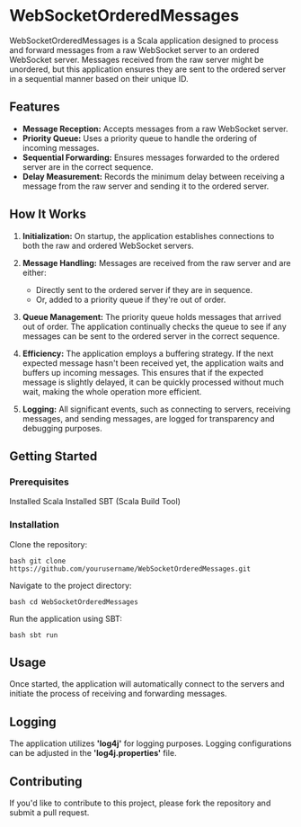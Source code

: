 # WebSocketOrderedMessages
WebSocketOrderedMessages is a Scala application designed to process and forward messages from a raw WebSocket server to an ordered WebSocket server. Messages received from the raw server might be unordered, but this application ensures they are sent to the ordered server in a sequential manner based on their unique ID.

## Features
* **Message Reception:** Accepts messages from a raw WebSocket server.
* **Priority Queue:** Uses a priority queue to handle the ordering of incoming messages.
* **Sequential Forwarding:** Ensures messages forwarded to the ordered server are in the correct sequence.
* **Delay Measurement:** Records the minimum delay between receiving a message from the raw server and sending it to the ordered server.
## How It Works
1. **Initialization:** On startup, the application establishes connections to both the raw and ordered WebSocket servers.

2. **Message Handling:** Messages are received from the raw server and are either:
   * Directly sent to the ordered server if they are in sequence.
   * Or, added to a priority queue if they're out of order.

3. **Queue Management:** The priority queue holds messages that arrived out of order. The application continually checks the queue to see if any messages can be sent to the ordered server in the correct sequence.

4. **Efficiency:** The application employs a buffering strategy. If the next expected message hasn't been received yet, the application waits and buffers up incoming messages. This ensures that if the expected message is slightly delayed, it can be quickly processed without much wait, making the whole operation more efficient.

5. **Logging:** All significant events, such as connecting to servers, receiving messages, and sending messages, are logged for transparency and debugging purposes.

## Getting Started
### Prerequisites
Installed Scala
Installed SBT (Scala Build Tool)
### Installation
Clone the repository:

```bash git clone https://github.com/yourusername/WebSocketOrderedMessages.git```

Navigate to the project directory:

```bash cd WebSocketOrderedMessages```

Run the application using SBT:

```bash sbt run```

## Usage
Once started, the application will automatically connect to the servers and initiate the process of receiving and forwarding messages.

## Logging
The application utilizes **'log4j'** for logging purposes. Logging configurations can be adjusted in the **'log4j.properties'** file.

## Contributing
If you'd like to contribute to this project, please fork the repository and submit a pull request.

